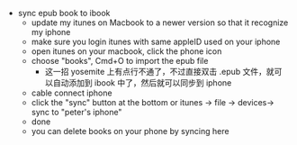 - sync epub book to ibook
  - update my itunes on Macbook to a newer version so that it recognize my iphone
  - make sure you login itunes with same appleID used on your iphone
  - open itunes on your macbook, click the phone icon
  - choose "books", Cmd+O to import the epub file
    - 这一招 yosemite 上有点行不通了，不过直接双击 .epub
      文件，就可以自动添加到 ibook 中了，然后就可以同步到 iphone
  - cable connect iphone
  - click the "sync" button at the bottom or itunes -> file -> devices-> sync to "peter's iphone"
  - done
  - you can delete books on your phone by syncing here
